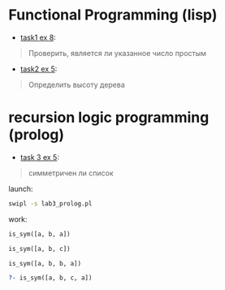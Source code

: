 Functional Programming (lisp)
=====

* [task1 ex 8](lab1_isPrime.lisp): 
> Проверить, является ли указанное число простым

* [task2 ex 5](lab2_treeDepth.lisp):
> Определить высоту дерева

recursion logic programming (prolog)
====

* [task 3 ex 5](lab3_prolog.pl):
> симметричен ли список

launch:
```bash
swipl -s lab3_prolog.pl
```

work:
```prolog
is_sym([a, b, a])

is_sym([a, b, c])

is_sym([a, b, b, a])

?- is_sym([a, b, c, a])
```